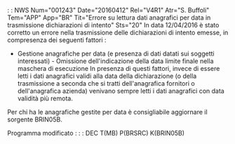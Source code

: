  :  : NWS Num="001243" Date="20160412" Rel="V4R1" Atr="S. Buffoli" Tem="APP" App="BR" Tit="Errore su lettura dati anagrafici per data in trasmissione dichiarazioni di intento" Sts="20"
In data 12/04/2016 è stato corretto un errore nella trasmissione delle dichiarazioni di intento emesse, in compresenza dei seguenti fattori : 

-  Gestione anagrafiche per data (e presenza di dati datati sui soggetti interessati) -  Omissione dell'indicazione della data limite finale nella maschera di esecuzione 
In presenza di questi fattori, invece di essere letti i dati anagrafici validi alla data della dichiarazione (o della trasmissione a seconda che si tratti dell'anagrafica fornitori o dell'anagrafica azienda) venivano sempre letti i dati anagrafici con data validità più remota.

Per chi ha le anagrafiche gestite per data è consigliabile aggiornare il sorgente BRIN05B.

Programma modificato : 
 :  : DEC T(MB) P(BRSRC) K(BRIN05B)

